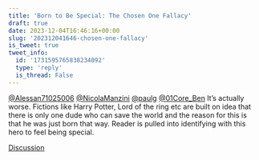 ```yaml
---
title: 'Born to Be Special: The Chosen One Fallacy'
draft: true
date: 2023-12-04T16:46:16+00:00
slug: '202312041646-chosen-one-fallacy'
is_tweet: true
tweet_info:
  id: '1731595765838234092'
  type: 'reply'
  is_thread: False
---
```




[@Alessan71025006](https://x.com/Alessan71025006) [@NicolaManzini](https://x.com/NicolaManzini) [@paulg](https://x.com/paulg) [@01Core_Ben](https://x.com/01Core_Ben) It’s actually worse. Fictions like Harry Potter, Lord of the ring etc are built on idea that there is only one dude who can save the world and the reason for this is that he was just born that way. Reader is pulled into identifying with this hero to feel being special.

[Discussion](https://x.com/sytelus/status/1731595765838234092)
